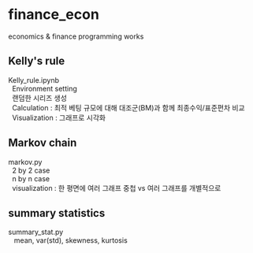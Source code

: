 # finance_econ
economics &amp; finance programming works

## Kelly's rule
Kelly_rule.ipynb \
&nbsp;&nbsp;Environment setting\
&nbsp;&nbsp;랜덤한 시리즈 생성\
&nbsp;&nbsp;Calculation : 최적 베팅 규모에 대해 대조군(BM)과 함께 최종수익/표준편차 비교\
&nbsp;&nbsp;Visualization : 그래프로 시각화

## Markov chain
markov.py \
&nbsp;&nbsp;2 by 2 case \
&nbsp;&nbsp;n by n case \
&nbsp;&nbsp;visualization : 한 평면에 여러 그래프 중첩 vs 여러 그래프를 개별적으로

## summary statistics
summary_stat.py \
&nbsp;&nbsp; mean, var(std), skewness, kurtosis
